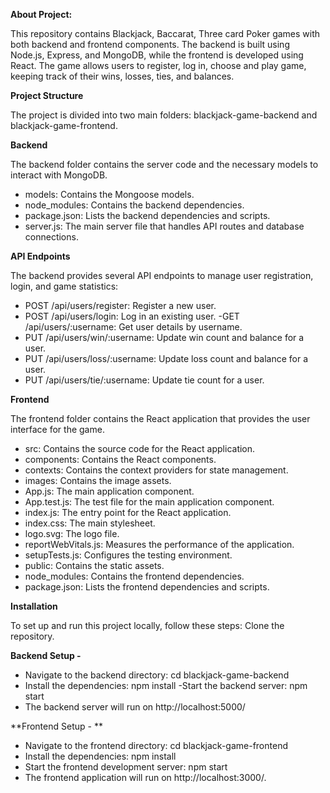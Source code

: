 **About Project:**

This repository contains Blackjack, Baccarat, Three card Poker games with both backend and frontend components. The backend is built using Node.js, Express, and MongoDB, while the frontend is developed using React. The game allows users to register, log in, choose and play game, keeping track of their wins, losses, ties, and balances.

**Project Structure**

The project is divided into two main folders: blackjack-game-backend and blackjack-game-frontend.

**Backend**

The backend folder contains the server code and the necessary models to interact with MongoDB.

 - models: Contains the Mongoose models.
 - node_modules: Contains the backend dependencies.
 - package.json: Lists the backend dependencies and scripts.
 - server.js: The main server file that handles API routes and database connections.


**API Endpoints**

The backend provides several API endpoints to manage user registration, login, and game statistics:

 - POST /api/users/register: Register a new user.
 - POST /api/users/login: Log in an existing user.
  -GET /api/users/:username: Get user details by username.
 - PUT /api/users/win/:username: Update win count and balance for a user.
 - PUT /api/users/loss/:username: Update loss count and balance for a user.
-  PUT /api/users/tie/:username: Update tie count for a user.

**Frontend**

The frontend folder contains the React application that provides the user interface for the game.

 - src: Contains the source code for the React application.
 - components: Contains the React components.
 - contexts: Contains the context providers for state management.
 - images: Contains the image assets.
 - App.js: The main application component.
 - App.test.js: The test file for the main application component.
- index.js: The entry point for the React application.
-  index.css: The main stylesheet.
-  logo.svg: The logo file.
-  reportWebVitals.js: Measures the performance of the application.
-  setupTests.js: Configures the testing environment.
-  public: Contains the static assets.
-  node_modules: Contains the frontend dependencies.
 - package.json: Lists the frontend dependencies and scripts.

**Installation**

To set up and run this project locally, follow these steps:
Clone the repository.

**Backend Setup -**

 - Navigate to the backend directory: cd blackjack-game-backend
 - Install the dependencies: npm install
  -Start the backend server: npm start
 - The backend server will run on http://localhost:5000/

**Frontend Setup - **

-  Navigate to the frontend directory: cd blackjack-game-frontend
-  Install the dependencies: npm install
 - Start the frontend development server: npm start
 - The frontend application will run on http://localhost:3000/.


